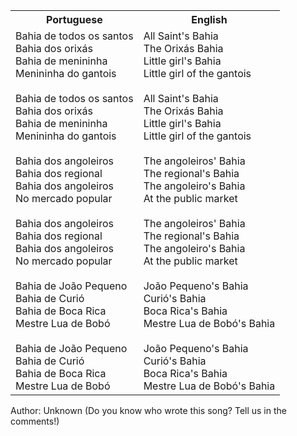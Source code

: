 <table class="capoeira-table">
    <tr class="header-row">
        <th>Portuguese</th>
        <th>English</th>
    </tr>
    <tr>
        <td>Bahia de todos os santos<br>Bahia dos orixás<br>Bahia de menininha<br>Menininha do gantois<br><br>Bahia de todos os santos<br>Bahia dos orixás<br>Bahia de menininha<br>Menininha do gantois<br><br>Bahia dos angoleiros<br>Bahia dos regional<br>Bahia dos angoleiros<br>No mercado popular<br><br>Bahia dos angoleiros<br>Bahia dos regional<br>Bahia dos angoleiros<br>No mercado popular<br><br>Bahia de João Pequeno<br>Bahia de Curió<br>Bahia de Boca Rica<br>Mestre Lua de Bobó<br><br>Bahia de João Pequeno<br>Bahia de Curió<br>Bahia de Boca Rica<br>Mestre Lua de Bobó</td>
        <td>All Saint's Bahia<br>The Orixás Bahia<br>Little girl's Bahia<br>Little girl of the gantois<br><br>All Saint's Bahia<br>The Orixás Bahia<br>Little girl's Bahia<br>Little girl of the gantois<br><br>The angoleiros' Bahia<br>The regional's Bahia<br>The angoleiro's Bahia<br>At the public market<br><br>The angoleiros' Bahia<br>The regional's Bahia<br>The angoleiro's Bahia<br>At the public market<br><br>João Pequeno's Bahia<br>Curió's Bahia<br>Boca Rica's Bahia<br>Mestre Lua de Bobó's Bahia<br><br>João Pequeno's Bahia<br>Curió's Bahia<br>Boca Rica's Bahia<br>Mestre Lua de Bobó's Bahia</td>
    </tr>
</table>

<figcaption>
Author: Unknown (Do you know who wrote this song? Tell us in the comments!)
</figcaption>